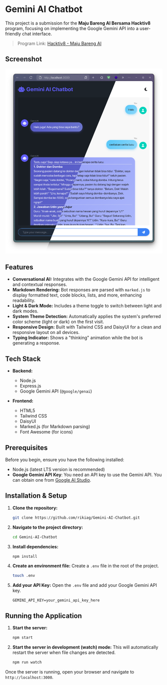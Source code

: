  # Gemini AI Chatbot

 This project is a submission for the **Maju Bareng AI Bersama Hacktiv8** program, focusing on implementing the Google Gemini API into a user-friendly chat interface.

 > Program Link: [Hacktiv8 - Maju Bareng AI](https://www.hacktiv8.com/projects/avpn-asia)

 ## Screenshot

 ![Application Screenshot](Screenshot.webp)

 ## Features

 - **Conversational AI:** Integrates with the Google Gemini API for intelligent and contextual responses.
 - **Markdown Rendering:** Bot responses are parsed with `marked.js` to display formatted text, code blocks, lists, and more, enhancing readability.
 - **Light & Dark Mode:** Includes a theme toggle to switch between light and dark modes.
 - **System Theme Detection:** Automatically applies the system's preferred color scheme (light or dark) on the first visit.
 - **Responsive Design:** Built with Tailwind CSS and DaisyUI for a clean and responsive layout on all devices.
 - **Typing Indicator:** Shows a "thinking" animation while the bot is generating a response.

 ## Tech Stack

 - **Backend:**
   - Node.js
   - Express.js
   - Google Gemini API (`@google/genai`)

 - **Frontend:**
   - HTML5
   - Tailwind CSS
   - DaisyUI
   - Marked.js (for Markdown parsing)
   - Font Awesome (for icons)

 ## Prerequisites

 Before you begin, ensure you have the following installed:

 - Node.js (latest LTS version is recommended)
 - **Google Gemini API Key**: You need an API key to use the Gemini API. You can obtain one from [Google AI Studio](https://aistudio.google.com/apikey).

 ## Installation & Setup

 1.  **Clone the repository:**
     ```bash
     git clone https://github.com/rikiag/Gemini-AI-Chatbot.git
     ```

 2.  **Navigate to the project directory:**
     ```bash
     cd Gemini-AI-Chatbot
     ```

 3.  **Install dependencies:**
     ```bash
     npm install
     ```

 4.  **Create an environment file:**
     Create a `.env` file in the root of the project.
     ```bash
     touch .env
     ```

 5.  **Add your API Key:**
     Open the `.env` file and add your Google Gemini API key.
     ```
     GEMINI_API_KEY=your_gemini_api_key_here
     ```

 ## Running the Application

 1.  **Start the server:**
     ```bash
     npm start
     ```

 2.  **Start the server in development (watch) mode:**
     This will automatically restart the server when file changes are detected.
     ```bash
     npm run watch
     ```

 Once the server is running, open your browser and navigate to `http://localhost:3000`.
